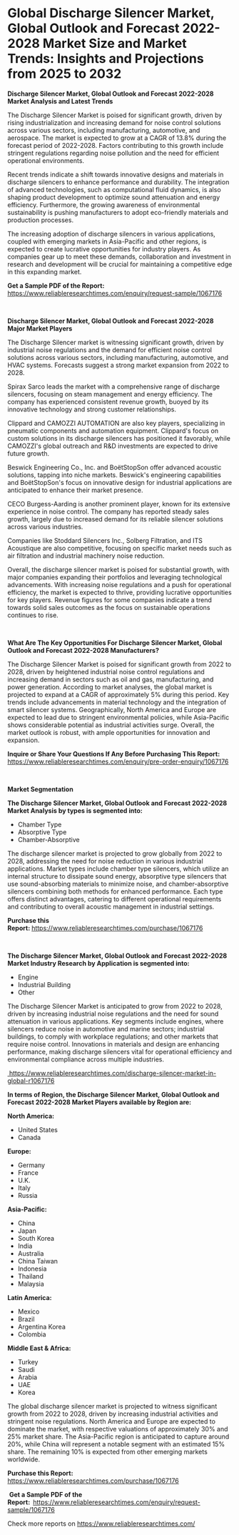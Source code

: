 <p><h1>Global Discharge Silencer Market, Global Outlook and Forecast 2022-2028 Market Size and Market Trends: Insights and Projections from 2025 to 2032</h1></p><p><strong>Discharge Silencer Market, Global Outlook and Forecast 2022-2028 Market Analysis and Latest Trends</strong></p>
<p><p>The Discharge Silencer Market is poised for significant growth, driven by rising industrialization and increasing demand for noise control solutions across various sectors, including manufacturing, automotive, and aerospace. The market is expected to grow at a CAGR of 13.8% during the forecast period of 2022-2028. Factors contributing to this growth include stringent regulations regarding noise pollution and the need for efficient operational environments.</p><p>Recent trends indicate a shift towards innovative designs and materials in discharge silencers to enhance performance and durability. The integration of advanced technologies, such as computational fluid dynamics, is also shaping product development to optimize sound attenuation and energy efficiency. Furthermore, the growing awareness of environmental sustainability is pushing manufacturers to adopt eco-friendly materials and production processes.</p><p>The increasing adoption of discharge silencers in various applications, coupled with emerging markets in Asia-Pacific and other regions, is expected to create lucrative opportunities for industry players. As companies gear up to meet these demands, collaboration and investment in research and development will be crucial for maintaining a competitive edge in this expanding market.</p></p>
<p><strong>Get a Sample PDF of the Report:&nbsp;</strong> <a href="https://www.reliableresearchtimes.com/enquiry/request-sample/1067176?utm_campaign=3576&utm_medium=2&utm_source=Github&utm_content=ia&utm_term=21032025&utm_id=discharge-silencer-market-global-outlook-and-forecast-2022-2028">https://www.reliableresearchtimes.com/enquiry/request-sample/1067176</a></p>
<p>&nbsp;</p>
<p><strong>Discharge Silencer Market, Global Outlook and Forecast 2022-2028 Major Market Players</strong></p>
<p><p>The Discharge Silencer market is witnessing significant growth, driven by industrial noise regulations and the demand for efficient noise control solutions across various sectors, including manufacturing, automotive, and HVAC systems. Forecasts suggest a strong market expansion from 2022 to 2028.</p><p>Spirax Sarco leads the market with a comprehensive range of discharge silencers, focusing on steam management and energy efficiency. The company has experienced consistent revenue growth, buoyed by its innovative technology and strong customer relationships.</p><p>Clippard and CAMOZZI AUTOMATION are also key players, specializing in pneumatic components and automation equipment. Clippard's focus on custom solutions in its discharge silencers has positioned it favorably, while CAMOZZI's global outreach and R&D investments are expected to drive future growth.</p><p>Beswick Engineering Co., Inc. and BoëtStopSon offer advanced acoustic solutions, tapping into niche markets. Beswick's engineering capabilities and BoëtStopSon's focus on innovative design for industrial applications are anticipated to enhance their market presence.</p><p>CECO Burgess-Aarding is another prominent player, known for its extensive experience in noise control. The company has reported steady sales growth, largely due to increased demand for its reliable silencer solutions across various industries.</p><p>Companies like Stoddard Silencers Inc., Solberg Filtration, and ITS Acoustique are also competitive, focusing on specific market needs such as air filtration and industrial machinery noise reduction.</p><p>Overall, the discharge silencer market is poised for substantial growth, with major companies expanding their portfolios and leveraging technological advancements. With increasing noise regulations and a push for operational efficiency, the market is expected to thrive, providing lucrative opportunities for key players. Revenue figures for some companies indicate a trend towards solid sales outcomes as the focus on sustainable operations continues to rise.</p></p>
<p>&nbsp;</p>
<p><strong>What Are The Key Opportunities For Discharge Silencer Market, Global Outlook and Forecast 2022-2028 Manufacturers?</strong></p>
<p><p>The Discharge Silencer Market is poised for significant growth from 2022 to 2028, driven by heightened industrial noise control regulations and increasing demand in sectors such as oil and gas, manufacturing, and power generation. According to market analyses, the global market is projected to expand at a CAGR of approximately 5% during this period. Key trends include advancements in material technology and the integration of smart silencer systems. Geographically, North America and Europe are expected to lead due to stringent environmental policies, while Asia-Pacific shows considerable potential as industrial activities surge. Overall, the market outlook is robust, with ample opportunities for innovation and expansion.</p></p>
<p><strong>Inquire or Share Your Questions If Any Before Purchasing This Report:</strong> <a href="https://www.reliableresearchtimes.com/enquiry/pre-order-enquiry/1067176?utm_campaign=3576&utm_medium=2&utm_source=Github&utm_content=ia&utm_term=21032025&utm_id=discharge-silencer-market-global-outlook-and-forecast-2022-2028">https://www.reliableresearchtimes.com/enquiry/pre-order-enquiry/1067176</a></p>
<p>&nbsp;</p>
<p><strong>Market Segmentation</strong></p>
<p><strong>The Discharge Silencer Market, Global Outlook and Forecast 2022-2028 Market Analysis by types is segmented into:</strong></p>
<p><ul><li>Chamber Type</li><li>Absorptive Type</li><li>Chamber-Absorptive</li></ul></p>
<p><p>The discharge silencer market is projected to grow globally from 2022 to 2028, addressing the need for noise reduction in various industrial applications. Market types include chamber type silencers, which utilize an internal structure to dissipate sound energy, absorptive type silencers that use sound-absorbing materials to minimize noise, and chamber-absorptive silencers combining both methods for enhanced performance. Each type offers distinct advantages, catering to different operational requirements and contributing to overall acoustic management in industrial settings.</p></p>
<p><strong>Purchase this Report:&nbsp;</strong><a href="https://www.reliableresearchtimes.com/purchase/1067176?utm_campaign=3576&utm_medium=2&utm_source=Github&utm_content=ia&utm_term=21032025&utm_id=discharge-silencer-market-global-outlook-and-forecast-2022-2028">https://www.reliableresearchtimes.com/purchase/1067176</a></p>
<p>&nbsp;</p>
<p><strong>The Discharge Silencer Market, Global Outlook and Forecast 2022-2028 Market Industry Research by Application is segmented into:</strong></p>
<p><ul><li>Engine</li><li>Industrial Building</li><li>Other</li></ul></p>
<p><p>The Discharge Silencer Market is anticipated to grow from 2022 to 2028, driven by increasing industrial noise regulations and the need for sound attenuation in various applications. Key segments include engines, where silencers reduce noise in automotive and marine sectors; industrial buildings, to comply with workplace regulations; and other markets that require noise control. Innovations in materials and design are enhancing performance, making discharge silencers vital for operational efficiency and environmental compliance across multiple industries.</p></p>
<p><a href="https://www.reliableresearchtimes.com/discharge-silencer-market-in-global-r1067176?utm_campaign=3576&utm_medium=2&utm_source=Github&utm_content=ia&utm_term=21032025&utm_id=discharge-silencer-market-global-outlook-and-forecast-2022-2028">&nbsp;https://www.reliableresearchtimes.com/discharge-silencer-market-in-global-r1067176</a></p>
<p><strong>In terms of Region, the Discharge Silencer Market, Global Outlook and Forecast 2022-2028 Market Players available by Region are:</strong></p>
<p>
    <p> <strong> North America: </strong>
        <ul>
            <li>United States</li>
            <li>Canada</li>
        </ul>
        </p> 
    <p> <strong> Europe: </strong>
        <ul>
            <li>Germany</li>
            <li>France</li>
            <li>U.K.</li>
            <li>Italy</li>
            <li>Russia</li>
        </ul>
        </p> 
    <p> <strong> Asia-Pacific: </strong>
        <ul>
            <li>China</li>
            <li>Japan</li>
            <li>South Korea</li>
            <li>India</li>
            <li>Australia</li>
            <li>China Taiwan</li>
            <li>Indonesia</li>
            <li>Thailand</li>
            <li>Malaysia</li>
        </ul>
        </p> 
    <p> <strong> Latin America: </strong>
        <ul>
            <li>Mexico</li>
            <li>Brazil</li>
            <li>Argentina Korea</li>
            <li>Colombia</li>
        </ul>
        </p> 
    <p> <strong> Middle East & Africa: </strong>
        <ul>
            <li>Turkey</li>
            <li>Saudi</li>
            <li>Arabia</li>
            <li>UAE</li>
            <li>Korea</li>
        </ul>
    </p>
    </p>
<p><p>The global discharge silencer market is projected to witness significant growth from 2022 to 2028, driven by increasing industrial activities and stringent noise regulations. North America and Europe are expected to dominate the market, with respective valuations of approximately 30% and 25% market share. The Asia-Pacific region is anticipated to capture around 20%, while China will represent a notable segment with an estimated 15% share. The remaining 10% is expected from other emerging markets worldwide.</p></p>
<p><strong>Purchase this Report: </strong><a href="https://www.reliableresearchtimes.com/purchase/1067176?utm_campaign=3576&utm_medium=2&utm_source=Github&utm_content=ia&utm_term=21032025&utm_id=discharge-silencer-market-global-outlook-and-forecast-2022-2028">https://www.reliableresearchtimes.com/purchase/1067176</a></p>
<p>&nbsp;<strong>Get a Sample PDF of the Report:&nbsp;&nbsp;</strong><a href="https://www.reliableresearchtimes.com/enquiry/request-sample/1067176?utm_campaign=3576&utm_medium=2&utm_source=Github&utm_content=ia&utm_term=21032025&utm_id=discharge-silencer-market-global-outlook-and-forecast-2022-2028">https://www.reliableresearchtimes.com/enquiry/request-sample/1067176</a></p>
<p><strong></strong></p>
<p>Check more reports on <a href="https://www.reliableresearchtimes.com/?utm_campaign=3576&utm_medium=2&utm_source=Github&utm_content=ia&utm_term=21032025&utm_id=discharge-silencer-market-global-outlook-and-forecast-2022-2028">https://www.reliableresearchtimes.com/</a></p>